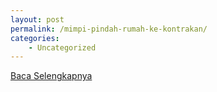 ```yaml
---
layout: post
permalink: /mimpi-pindah-rumah-ke-kontrakan/
categories:
    - Uncategorized
---
```


[Baca Selengkapnya](/08)
